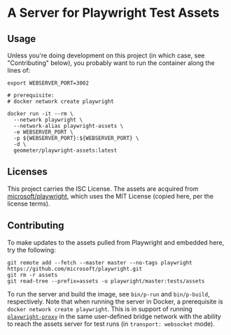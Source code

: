 # A Server for Playwright Test Assets

## Usage

Unless you're doing development on this project (in which case, see "Contributing" below), you probably want to run the container along the lines of:

```shell
export WEBSERVER_PORT=3002

# prerequisite:
# docker network create playwright

docker run -it --rm \
  --network playwright \
  --network-alias playwright-assets \
  -e WEBSERVER_PORT \
  -p ${WEBSERVER_PORT}:${WEBSERVER_PORT} \
  -d \
  geometer/playwright-assets:latest
```

## Licenses

This project carries the ISC License. The assets are acquired from [microsoft/playwright](https://github.com/microsoft/playwright), which uses the MIT License (copied here, per the license terms).

## Contributing

To make updates to the assets pulled from Playwright and embedded here, try the following:

```shell
git remote add --fetch --master master --no-tags playwright https://github.com/microsoft/playwright.git
git rm -r assets
git read-tree --prefix=assets -u playwright/master:tests/assets
```

To run the server and build the image, see `bin/p-run` and `bin/p-build`, respectively. Note that when running the server in Docker, a prerequisite is `docker network create playwright`. This is in support of running [`playwright-proxy`](https://github.com/geometerio/playwright-proxy) in the same user-defined bridge network with the ability to reach the assets server for test runs (in `transport: websocket` mode).
